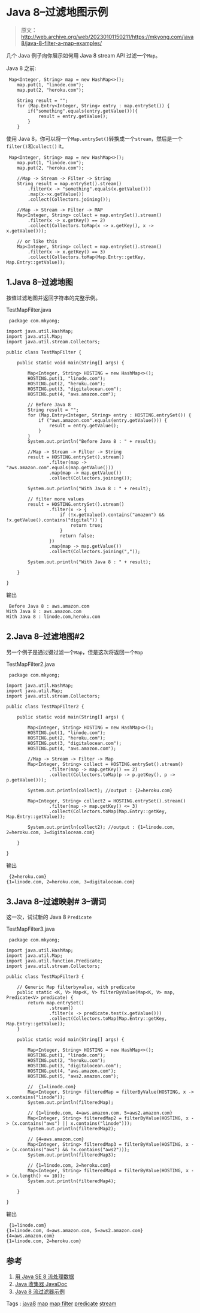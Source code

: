 # Java 8–过滤地图示例

> 原文：<http://web.archive.org/web/20230101150211/https://mkyong.com/java8/java-8-filter-a-map-examples/>

几个 Java 例子向你展示如何用 Java 8 stream API 过滤一个`Map`。

Java 8 之前:

```
 Map<Integer, String> map = new HashMap<>();
    map.put(1, "linode.com");
    map.put(2, "heroku.com");

	String result = "";
	for (Map.Entry<Integer, String> entry : map.entrySet()) {
		if("something".equals(entry.getValue())){
			result = entry.getValue();
		}
	} 
```

使用 Java 8，你可以将一个`Map.entrySet()`转换成一个`stream`，然后是一个`filter()`和`collect()` it。

```
 Map<Integer, String> map = new HashMap<>();
    map.put(1, "linode.com");
    map.put(2, "heroku.com");

	//Map -> Stream -> Filter -> String
	String result = map.entrySet().stream()
		.filter(x -> "something".equals(x.getValue()))
		.map(x->x.getValue())
		.collect(Collectors.joining());

	//Map -> Stream -> Filter -> MAP
	Map<Integer, String> collect = map.entrySet().stream()
		.filter(x -> x.getKey() == 2)
		.collect(Collectors.toMap(x -> x.getKey(), x -> x.getValue()));

	// or like this
	Map<Integer, String> collect = map.entrySet().stream()
		.filter(x -> x.getKey() == 3)
		.collect(Collectors.toMap(Map.Entry::getKey, Map.Entry::getValue)); 
```

## 1.Java 8–过滤地图

按值过滤地图并返回字符串的完整示例。

TestMapFilter.java

```
 package com.mkyong;

import java.util.HashMap;
import java.util.Map;
import java.util.stream.Collectors;

public class TestMapFilter {

    public static void main(String[] args) {

        Map<Integer, String> HOSTING = new HashMap<>();
        HOSTING.put(1, "linode.com");
        HOSTING.put(2, "heroku.com");
        HOSTING.put(3, "digitalocean.com");
        HOSTING.put(4, "aws.amazon.com");

        // Before Java 8
        String result = "";
        for (Map.Entry<Integer, String> entry : HOSTING.entrySet()) {
            if ("aws.amazon.com".equals(entry.getValue())) {
                result = entry.getValue();
            }
        }
        System.out.println("Before Java 8 : " + result);

        //Map -> Stream -> Filter -> String
        result = HOSTING.entrySet().stream()
                .filter(map -> "aws.amazon.com".equals(map.getValue()))
                .map(map -> map.getValue())
                .collect(Collectors.joining());

        System.out.println("With Java 8 : " + result);

        // filter more values
        result = HOSTING.entrySet().stream()
                .filter(x -> {
                    if (!x.getValue().contains("amazon") && !x.getValue().contains("digital")) {
                        return true;
                    }
                    return false;
                })
                .map(map -> map.getValue())
                .collect(Collectors.joining(","));

        System.out.println("With Java 8 : " + result);

    }

} 
```

输出

```
 Before Java 8 : aws.amazon.com
With Java 8 : aws.amazon.com
With Java 8 : linode.com,heroku.com 
```

## 2.Java 8–过滤地图#2

另一个例子是通过键过滤一个`Map`，但是这次将返回一个`Map`

TestMapFilter2.java

```
 package com.mkyong;

import java.util.HashMap;
import java.util.Map;
import java.util.stream.Collectors;

public class TestMapFilter2 {

    public static void main(String[] args) {

        Map<Integer, String> HOSTING = new HashMap<>();
        HOSTING.put(1, "linode.com");
        HOSTING.put(2, "heroku.com");
        HOSTING.put(3, "digitalocean.com");
        HOSTING.put(4, "aws.amazon.com");

        //Map -> Stream -> Filter -> Map
        Map<Integer, String> collect = HOSTING.entrySet().stream()
                .filter(map -> map.getKey() == 2)
                .collect(Collectors.toMap(p -> p.getKey(), p -> p.getValue()));

        System.out.println(collect); //output : {2=heroku.com}

        Map<Integer, String> collect2 = HOSTING.entrySet().stream()
                .filter(map -> map.getKey() <= 3)
                .collect(Collectors.toMap(Map.Entry::getKey, Map.Entry::getValue));

        System.out.println(collect2); //output : {1=linode.com, 2=heroku.com, 3=digitalocean.com}

    }

} 
```

输出

```
 {2=heroku.com}
{1=linode.com, 2=heroku.com, 3=digitalocean.com} 
```

## 3.Java 8–过滤映射# 3–谓词

这一次，试试新的 Java 8 `Predicate`

TestMapFilter3.java

```
 package com.mkyong;

import java.util.HashMap;
import java.util.Map;
import java.util.function.Predicate;
import java.util.stream.Collectors;

public class TestMapFilter3 {

	// Generic Map filterbyvalue, with predicate
    public static <K, V> Map<K, V> filterByValue(Map<K, V> map, Predicate<V> predicate) {
        return map.entrySet()
                .stream()
                .filter(x -> predicate.test(x.getValue()))
                .collect(Collectors.toMap(Map.Entry::getKey, Map.Entry::getValue));
    }

    public static void main(String[] args) {

        Map<Integer, String> HOSTING = new HashMap<>();
        HOSTING.put(1, "linode.com");
        HOSTING.put(2, "heroku.com");
        HOSTING.put(3, "digitalocean.com");
        HOSTING.put(4, "aws.amazon.com");
        HOSTING.put(5, "aws2.amazon.com");

        //  {1=linode.com}
        Map<Integer, String> filteredMap = filterByValue(HOSTING, x -> x.contains("linode"));
        System.out.println(filteredMap);

        // {1=linode.com, 4=aws.amazon.com, 5=aws2.amazon.com}
        Map<Integer, String> filteredMap2 = filterByValue(HOSTING, x -> (x.contains("aws") || x.contains("linode")));
        System.out.println(filteredMap2);

        // {4=aws.amazon.com}
        Map<Integer, String> filteredMap3 = filterByValue(HOSTING, x -> (x.contains("aws") && !x.contains("aws2")));
        System.out.println(filteredMap3);

        // {1=linode.com, 2=heroku.com}
        Map<Integer, String> filteredMap4 = filterByValue(HOSTING, x -> (x.length() <= 10));
        System.out.println(filteredMap4);

    }

} 
```

输出

```
 {1=linode.com}
{1=linode.com, 4=aws.amazon.com, 5=aws2.amazon.com}
{4=aws.amazon.com}
{1=linode.com, 2=heroku.com} 
```

## 参考

1.  [用 Java SE 8 流处理数据](http://web.archive.org/web/20210818174137/http://www.oracle.com/technetwork/articles/java/ma14-java-se-8-streams-2177646.html)
2.  [Java 收集器 JavaDoc](http://web.archive.org/web/20210818174137/https://docs.oracle.com/javase/8/docs/api/java/util/stream/Collectors.html)
3.  [Java 8 流过滤器示例](http://web.archive.org/web/20210818174137/http://www.mkyong.com/java8/java-8-streams-filter-examples/)

Tags : [java8](http://web.archive.org/web/20210818174137/https://mkyong.com/tag/java8/) [map](http://web.archive.org/web/20210818174137/https://mkyong.com/tag/map/) [map filter](http://web.archive.org/web/20210818174137/https://mkyong.com/tag/map-filter/) [predicate](http://web.archive.org/web/20210818174137/https://mkyong.com/tag/predicate/) [stream](http://web.archive.org/web/20210818174137/https://mkyong.com/tag/stream/)<input type="hidden" id="mkyong-current-postId" value="13956">